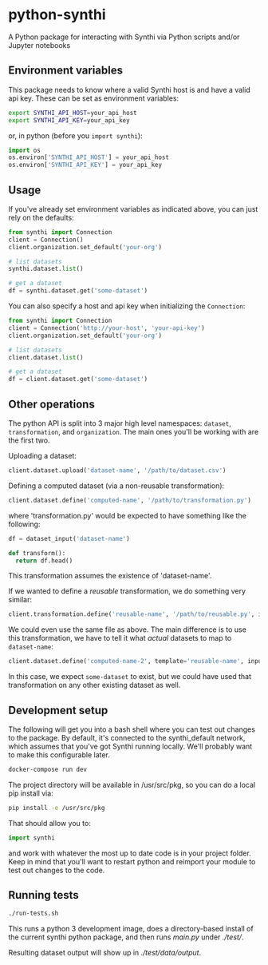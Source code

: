 # python-synthi

A Python package for interacting with Synthi via Python scripts and/or Jupyter notebooks

## Environment variables

This package needs to know where a valid Synthi host is and have a valid api key. These
can be set as environment variables:

```bash
export SYNTHI_API_HOST=your_api_host
export SYNTHI_API_KEY=your_api_key
```

or, in python (before you `import synthi`):

```python
import os
os.environ['SYNTHI_API_HOST'] = your_api_host
os.environ['SYNTHI_API_KEY'] = your_api_key
```

## Usage

If you've already set environment variables as indicated above, you can
just rely on the defaults:

```python
from synthi import Connection
client = Connection()
client.organization.set_default('your-org')

# list datasets
synthi.dataset.list()

# get a dataset
df = synthi.dataset.get('some-dataset')
```

You can also specify a host and api key when initializing the `Connection`:

```python
from synthi import Connection
client = Connection('http://your-host', 'your-api-key')
client.organization.set_default('your-org')

# list datasets
client.dataset.list()

# get a dataset
df = client.dataset.get('some-dataset')
```

## Other operations

The python API is split into 3 major high level namespaces: `dataset`, `transformation`, and `organization`. The main ones you'll be working with are the first two.

Uploading a dataset:

```python
client.dataset.upload('dataset-name', '/path/to/dataset.csv')
```

Defining a computed dataset (via a non-reusable transformation):

```python
client.dataset.define('computed-name', '/path/to/transformation.py')
```

where 'transformation.py' would be expected to have something like the following:

```python
df = dataset_input('dataset-name')

def transform():
  return df.head()
```

This transformation assumes the existence of 'dataset-name'.

If we wanted to define a *reusable* transformation, we do something very similar:

```python
client.transformation.define('reusable-name', '/path/to/reusable.py', inputs=['dataset-name'])
```

We could even use the same file as above. The main difference is to use this transformation, we have to tell it what *actual* datasets to map to `dataset-name`:

```python
client.dataset.define('computed-name-2', template='reusable-name', inputs={ 'dataset-name': 'some-dataset'})
```

In this case, we expect `some-dataset` to exist, but we could have used that transformation on any other existing dataset as well.

## Development setup

The following will get you into a bash shell where you can test out changes
to the package. By default, it's connected to the synthi_default network, which
assumes that you've got Synthi running locally. We'll probably want to make this
configurable later.

```bash
docker-compose run dev
```

The project directory will be available in /usr/src/pkg, so you can do a local
pip install via:

```bash
pip install -e /usr/src/pkg
```

That should allow you to:

```python
import synthi
```

and work with whatever the most up to date code is in your project folder.
Keep in mind that you'll want to restart python and reimport your module to
test out changes to the code.

## Running tests

```bash
./run-tests.sh
```

This runs a python 3 development image, does a directory-based install of the current synthi
python package, and then runs *main.py* under *./test/*.

Resulting dataset output will show up in *./test/data/output*.
